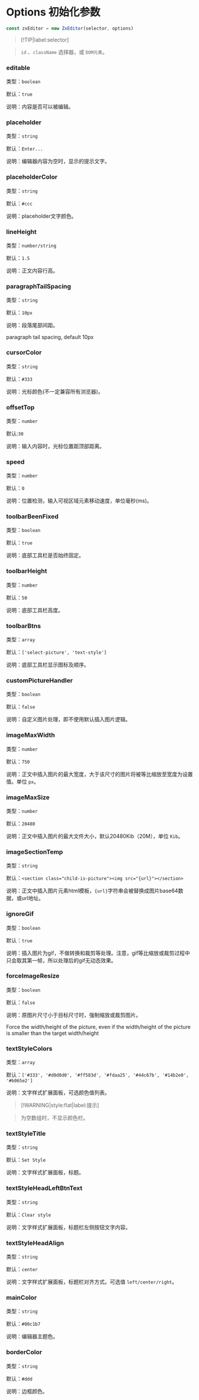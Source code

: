 # Options 初始化参数

```javascript
const zxEditor = new ZxEditor(selector, options)
```
> [!TIP|label:selector]

> `id` 、`className` 选择器，或 `DOM元素`。

### editable

类型：`boolean`

默认：`true`

说明：内容是否可以被编辑。

### placeholder

类型：`string`

默认：`Enter...`

说明：编辑器内容为空时，显示的提示文字。

### placeholderColor

类型：`string`

默认：`#ccc`

说明：placeholder文字颜色。

### lineHeight

类型：`number/string`

默认：`1.5`

说明：正文内容行高。

### paragraphTailSpacing

类型：`string`

默认：`10px`

说明：段落尾部间距。

paragraph tail spacing, default 10px

### cursorColor

类型：`string`

默认：`#333`

说明：光标颜色(不一定兼容所有浏览器)。

### offsetTop

类型：`number`

默认:`30`

说明：输入内容时，光标位置距顶部距离。

### speed

类型：`number`

默认：`0`

说明：位置检测，输入可视区域元素移动速度，单位毫秒(ms)。

### toolbarBeenFixed

类型：`boolean`

默认：`true`

说明：底部工具栏是否始终固定。

### toolbarHeight

类型：`number`

默认：`50`

说明：底部工具栏高度。

### toolbarBtns

类型：`array`

默认：`['select-picture', 'text-style']`

说明：底部工具栏显示图标及顺序。

### customPictureHandler

类型：`boolean`

默认：`false`

说明：自定义图片处理，即不使用默认插入图片逻辑。

### imageMaxWidth

类型：`number`

默认：`750`

说明：正文中插入图片的最大宽度，大于该尺寸的图片将被等比缩放至宽度为设置值。单位 `px`。

### imageMaxSize

类型：`number`

默认：`20480`

说明：正文中插入图片的最大文件大小，默认20480Kib（20M），单位 `Kib`。

### imageSectionTemp

类型：`string`

默认：`<section class="child-is-picture"><img src="{url}"></section>`

说明：正文中插入图片元素html模板，`{url}`字符串会被替换成图片base64数据，或url地址。

### ignoreGif

类型：`boolean`

默认：`true`

说明：插入图片为gif，不做转换和裁剪等处理。注意，gif等比缩放或裁剪过程中只会取其第一帧，所以处理后的gif无动态效果。

### forceImageResize

类型：`boolean`

默认：`false`

说明：原图片尺寸小于目标尺寸时，强制缩放或裁剪图片。

Force the width/height of the picture, even if the width/height of the picture is smaller than the target width/height

### textStyleColors

类型：`array`

默认：`['#333', '#d0d0d0', '#ff583d', '#fdaa25', '#44c67b', '#14b2e0', '#b065e2']`

说明：文字样式扩展面板，可选颜色值列表。

> [!WARNING|style:flat|label:提示]

> 为空数组时，不显示颜色栏。

### textStyleTitle

类型：`string`

默认：`Set Style`

说明：文字样式扩展面板，标题。

### textStyleHeadLeftBtnText

类型：`string`

默认：`Clear style`

说明：文字样式扩展面板，标题栏左侧按钮文字内容。

### textStyleHeadAlign

类型：`string`

默认：`center`

说明：文字样式扩展面板，标题栏对齐方式。可选值 `left/center/right`。

### mainColor

类型：`string`

默认：`#00c1b7`

说明：编辑器主题色。

### borderColor

类型：`string`

默认：`#ddd`

说明：边框颜色。